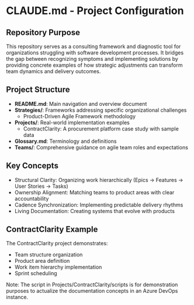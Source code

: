 # CLAUDE.md - Project Configuration

## Repository Purpose
This repository serves as a consulting framework and diagnostic tool for organizations struggling with software development processes. It bridges the gap between recognizing symptoms and implementing solutions by providing concrete examples of how strategic adjustments can transform team dynamics and delivery outcomes.

## Project Structure
- **README.md**: Main navigation and overview document
- **Strategies/**: Frameworks addressing specific organizational challenges
  - Product-Driven Agile Framework methodology
- **Projects/**: Real-world implementation examples
  - ContractClarity: A procurement platform case study with sample data
- **Glossary.md**: Terminology and definitions
- **Teams/**: Comprehensive guidance on agile team roles and expectations

## Key Concepts
- Structural Clarity: Organizing work hierarchically (Epics → Features → User Stories → Tasks)
- Ownership Alignment: Matching teams to product areas with clear accountability
- Cadence Synchronization: Implementing predictable delivery rhythms
- Living Documentation: Creating systems that evolve with products

## ContractClarity Example
The ContractClarity project demonstrates:
- Team structure organization
- Product area definition
- Work item hierarchy implementation
- Sprint scheduling

Note: The script in Projects/ContractClarity/scripts is for demonstration purposes to actualize the documentation concepts in an Azure DevOps instance.